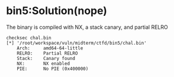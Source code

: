 # bin5:Solution(nope)

The binary is compiled with NX, a stack canary, and partial RELRO
```
checksec chal.bin 
[*] '/root/workspace/vuln/midterm/ctfd/bin5/chal.bin'
    Arch:     amd64-64-little
    RELRO:    Partial RELRO
    Stack:    Canary found
    NX:       NX enabled
    PIE:      No PIE (0x400000)
```


